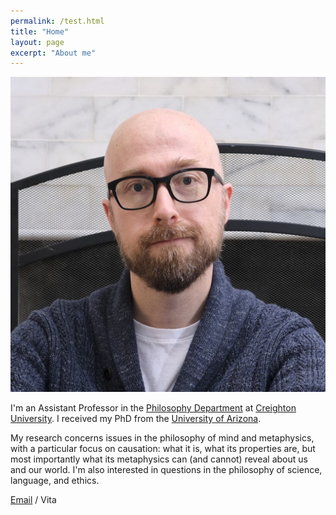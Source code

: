```yaml
---
permalink: /test.html
title: "Home"
layout: page
excerpt: "About me"
---
```


![Profile image](files/profile_image.jpg)

I'm an Assistant Professor in the [Philosophy Department](http://www.creighton.edu/ccas/philosophy/) at [Creighton University](https://www.creighton.edu). I received my PhD from the [University of Arizona](https://philosophy.arizona.edu).

My research concerns issues in the philosophy of mind and metaphysics, with a particular focus on causation: what it is, what its properties are, but most importantly what its metaphysics can (and cannot) reveal about us and our world. I'm also interested in questions in the philosophy of science, language, and ethics.

[Email](mailto:marcjohansen@creighton.edu) / Vita


<!-- [Contact](/cv/index.html#contact) / [Vita](/files/johansen_cv.pdf) -->

